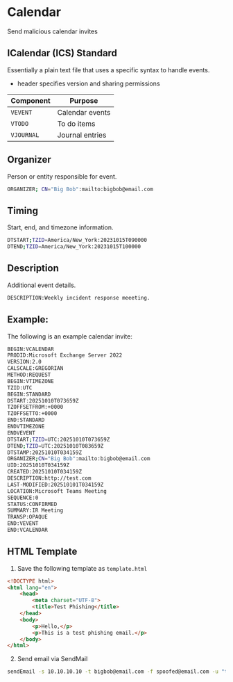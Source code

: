 # Calendar
Send malicious calendar invites

## ICalendar (ICS) Standard
Essentially a plain text file that uses a specific syntax to handle events. 
- header specifies version and sharing permissions

| Component | Purpose |
| --------- | ------- |
| `VEVENT`  | Calendar events |
| `VTODO`  | To do items |
| `VJOURNAL`  | Journal entries |

## Organizer 
Person or entity responsible for event. 
```sh
ORGANIZER; CN="Big Bob":mailto:bigbob@email.com
```

## Timing
Start, end, and timezone information.
```sh
DTSTART;TZID=America/New_York:20231015T090000
DTEND;TZID=America/New_York:20231015T100000
```

## Description
Additional event details.
```sh
DESCRIPTION:Weekly incident response meeeting.
```

## Example:
The following is an example calendar invite:
```sh
BEGIN:VCALENDAR
PRODID:Microsoft Exchange Server 2022
VERSION:2.0
CALSCALE:GREGORIAN
METHOD:REQUEST
BEGIN:VTIMEZONE
TZID:UTC
BEGIN:STANDARD
DSTART:20251010T073659Z
TZOFFSETFROM:+0000
TZOFFSETTO:+0000
END:STANDARD
ENDVTIMEZONE
ENDVEVENT
DTSTART;TZID=UTC:20251010T073659Z
DTEND;TZID=UTC:20251010T083659Z
DTSTAMP:20251010T034159Z
ORGANIZER;CN="Big Bob":mailto:bigbob@email.com
UID:20251010T034159Z
CREATED:20251010T034159Z
DESCRIPTION:http://test.com
LAST-MODIFIED:202510101T034159Z
LOCATION:Microsoft Teams Meeting
SEQUENCE:0
STATUS:CONFIRMED
SUMMARY:IR Meeting
TRANSP:OPAQUE
END:VEVENT
END:VCALENDAR
```

## HTML Template
1. Save the following template as `template.html`
```html
<!DOCTYPE html>
<html lang="en">
    <head>
        <meta charset="UTF-8">
        <title>Test Phishing</title>
    </head>
    <body>
        <p>Hello,</p>
        <p>This is a test phishing email.</p>
    </body>
</html>
```


2. Send email via SendMail
```sh
sendEmail -s 10.10.10.10 -t bigbob@email.com -f spoofed@email.com -u "test" -o message-content-type=html -o message-file=./template.html -a iCalendar.ics
```
